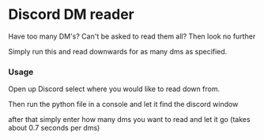 # Discord DM reader

Have too many DM's? Can't be asked to read them all? 
Then look no further

Simply run this and read downwards for as many dms as specified.

### Usage

Open up Discord select where you would like to read down from.

Then run the python file in a console and let it find the discord window

after that simply enter how many dms you want to read and let it go (takes about 0.7 seconds per dms)
